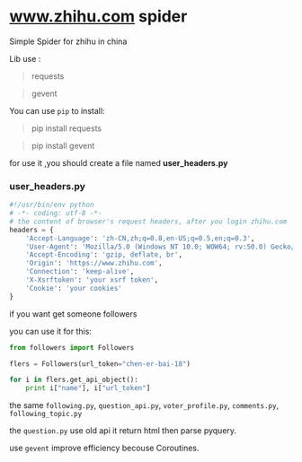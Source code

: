 # www.zhihu.com spider

Simple Spider for zhihu in china

Lib use :
> requests

> gevent

You can use `pip` to install:
> pip install requests

> pip install gevent

for use it ,you should create a file named **user_headers.py**

### user_headers.py

```python
#!/usr/bin/env python
# -*- coding: utf-8 -*-
# the content of browser's request headers, after you login zhihu.com
headers = {
    'Accept-Language': 'zh-CN,zh;q=0.8,en-US;q=0.5,en;q=0.3',
    'User-Agent': 'Mozilla/5.0 (Windows NT 10.0; WOW64; rv:50.0) Gecko/20100101 Firefox/50.0',
    'Accept-Encoding': 'gzip, deflate, br',
    'Origin': 'https://www.zhihu.com',
    'Connection': 'keep-alive',
    'X-Xsrftoken': 'your xsrf token',
    'Cookie': 'your cookies'
}
```

if you want get someone followers

you can use it for this:

```python
from followers import Followers

flers = Followers(url_token="chen-er-bai-18")

for i in flers.get_api_object():
    print i["name"], i["url_token"]
```
the same `following.py`, `question_api.py`, `voter_profile.py`, `comments.py`, `following_topic.py`

the `question.py` use old api it return html then parse pyquery.

use `gevent` improve efficiency becouse Coroutines.


